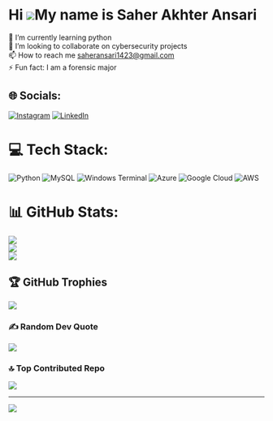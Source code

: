 Hi ![](https://user-images.githubusercontent.com/18350557/176309783-0785949b-9127-417c-8b55-ab5a4333674e.gif)My name is Saher Akhter Ansari
===========================================================================================================================================================================
🌱 I’m currently learning python<br>💞️ I’m looking to collaborate on cybersecurity projects<br>📫 How to reach me saheransari1423@gmail.com<br>⚡ Fun fact: I am a forensic major


## 🌐 Socials:
[![Instagram](https://img.shields.io/badge/Instagram-%23E4405F.svg?logo=Instagram&logoColor=white)](https://instagram.com/https://www.instagram.com/saheransari/?hl=en) [![LinkedIn](https://img.shields.io/badge/LinkedIn-%230077B5.svg?logo=linkedin&logoColor=white)](https://linkedin.com/in/https://www.linkedin.com/in/saher-ansari-387814228/) 

# 💻 Tech Stack:
![Python](https://img.shields.io/badge/python-3670A0?style=for-the-badge&logo=python&logoColor=ffdd54) ![MySQL](https://img.shields.io/badge/mysql-4479A1.svg?style=for-the-badge&logo=mysql&logoColor=white) ![Windows Terminal](https://img.shields.io/badge/Windows%20Terminal-%234D4D4D.svg?style=for-the-badge&logo=windows-terminal&logoColor=white) ![Azure](https://img.shields.io/badge/azure-%230072C6.svg?style=for-the-badge&logo=microsoftazure&logoColor=white) ![Google Cloud](https://img.shields.io/badge/GoogleCloud-%234285F4.svg?style=for-the-badge&logo=google-cloud&logoColor=white) ![AWS](https://img.shields.io/badge/AWS-232F3E?style=for-the-badge&logo=amazon-aws&logoColor=white)
# 📊 GitHub Stats:
![](https://github-readme-stats.vercel.app/api?username=SaherAnsari&theme=dark&hide_border=false&include_all_commits=false&count_private=false)<br/>
![](https://nirzak-streak-stats.vercel.app/?user=SaherAnsari&theme=dark&hide_border=false)<br/>
![](https://github-readme-stats.vercel.app/api/top-langs/?username=SaherAnsari&theme=dark&hide_border=false&include_all_commits=false&count_private=false&layout=compact)

## 🏆 GitHub Trophies
![](https://github-profile-trophy.vercel.app/?username=SaherAnsari&theme=radical&no-frame=false&no-bg=true&margin-w=4)

### ✍️ Random Dev Quote
![](https://quotes-github-readme.vercel.app/api?type=horizontal&theme=radical)

### 🔝 Top Contributed Repo
![](https://github-contributor-stats.vercel.app/api?username=SaherAnsari&limit=5&theme=dark&combine_all_yearly_contributions=true)

---
[![](https://visitcount.itsvg.in/api?id=SaherAnsari&icon=0&color=0)](https://visitcount.itsvg.in)

<!-- Proudly created with GPRM ( https://gprm.itsvg.in ) -->
